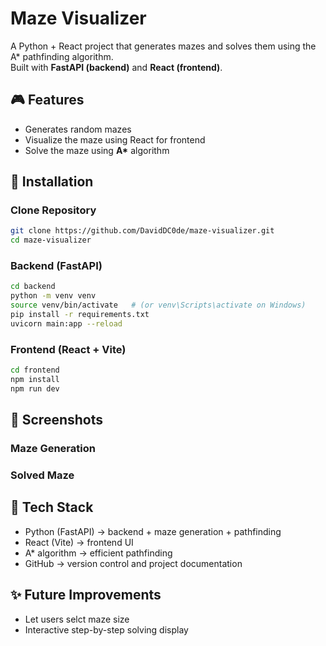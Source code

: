 # Maze Visualizer 

A Python + React project that generates mazes and solves them using the A* pathfinding algorithm.  
Built with **FastAPI (backend)** and **React (frontend)**.

## 🎮 Features
- Generates random mazes
- Visualize the maze using React for frontend
- Solve the maze using **A\*** algorithm

## 🚀 Installation
### Clone Repository
```bash
git clone https://github.com/DavidDC0de/maze-visualizer.git
cd maze-visualizer
```
### Backend (FastAPI)
```bash
cd backend
python -m venv venv
source venv/bin/activate   # (or venv\Scripts\activate on Windows)
pip install -r requirements.txt
uvicorn main:app --reload
```
### Frontend (React + Vite)
```bash
cd frontend
npm install
npm run dev
```
## 📸 Screenshots
### Maze Generation
### Solved Maze

## 📖 Tech Stack
- Python (FastAPI) → backend + maze generation + pathfinding
- React (Vite) → frontend UI
- A* algorithm → efficient pathfinding
- GitHub → version control and project documentation

## ✨ Future Improvements
- Let users selct maze size
- Interactive step-by-step solving display



